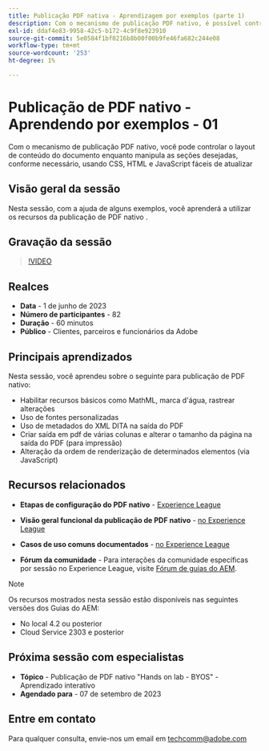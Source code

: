 ```yaml
---
title: Publicação PDF nativa - Aprendizagem por exemplos (parte 1)
description: Com o mecanismo de publicação PDF nativo, é possível controlar o layout de conteúdo do documento enquanto manipula as seções desejadas, conforme necessário, usando CSS, HTML e JavaScript de fácil atualização.
exl-id: ddaf4e83-9958-42c5-b172-4c9f8e923910
source-git-commit: 5e0584f1bf0216b8b00f00b9fe46fa682c244e08
workflow-type: tm+mt
source-wordcount: '253'
ht-degree: 1%

---
```


# Publicação de PDF nativo - Aprendendo por exemplos - 01

Com o mecanismo de publicação PDF nativo, você pode controlar o layout de conteúdo do documento enquanto manipula as seções desejadas, conforme necessário, usando CSS, HTML e JavaScript fáceis de atualizar

## Visão geral da sessão

Nesta sessão, com a ajuda de alguns exemplos, você aprenderá a utilizar os recursos da publicação de PDF nativo .

## Gravação da sessão

>[!VIDEO](https://video.tv.adobe.com/v/3420092/native-pdf-aem-guides?quality=12&learn=on)

## Realces

- **Data** - 1 de junho de 2023
- **Número de participantes** - 82
- **Duração** - 60 minutos
- **Público** - Clientes, parceiros e funcionários da Adobe

## Principais aprendizados

Nesta sessão, você aprendeu sobre o seguinte para publicação de PDF nativo:

- Habilitar recursos básicos como MathML, marca d&#39;água, rastrear alterações
- Uso de fontes personalizadas
- Uso de metadados do XML DITA na saída do PDF
- Criar saída em pdf de várias colunas e alterar o tamanho da página na saída do PDF (para impressão)
- Alteração da ordem de renderização de determinados elementos (via JavaScript)


## Recursos relacionados

- **Etapas de configuração do PDF nativo** - [Experience League](/help/product-guide/knowledge-base/kb-articles/publishing/configuring-aem-environment-for-native-pdf-publishing.md)

- **Visão geral funcional da publicação de PDF nativo** - [no Experience League](/help/product-guide/knowledge-base/expert-sessions/native-pdf-publishing-essentials-feb23.md)

- **Casos de uso comuns documentados** - [no Experience League](/help/product-guide/native-pdf/stylesheet.md)

- **Fórum da comunidade** - Para interações da comunidade específicas por sessão no Experience League, visite  [Fórum de guias do AEM](https://experienceleaguecommunities.adobe.com/t5/experience-manager-guides/bd-p/xml-documentation-discussions).

>[!NOTE]
>
> Os recursos mostrados nesta sessão estão disponíveis nas seguintes versões dos Guias do AEM:
>
> - No local 4.2 ou posterior
> - Cloud Service 2303 e posterior

## Próxima sessão com especialistas

- **Tópico** - Publicação de PDF nativo &quot;Hands on lab - BYOS&quot; - Aprendizado interativo
- **Agendado para** - 07 de setembro de 2023

## Entre em contato

Para qualquer consulta, envie-nos um email em <techcomm@adobe.com>
